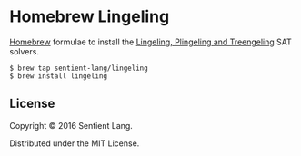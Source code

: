# Homebrew Lingeling

[Homebrew](http://brew.sh/) formulae to install the
[Lingeling, Plingeling and Treengeling](http://fmv.jku.at/lingeling/) SAT solvers.

```console
$ brew tap sentient-lang/lingeling
$ brew install lingeling
```

## License

Copyright © 2016 Sentient Lang.

Distributed under the MIT License.
